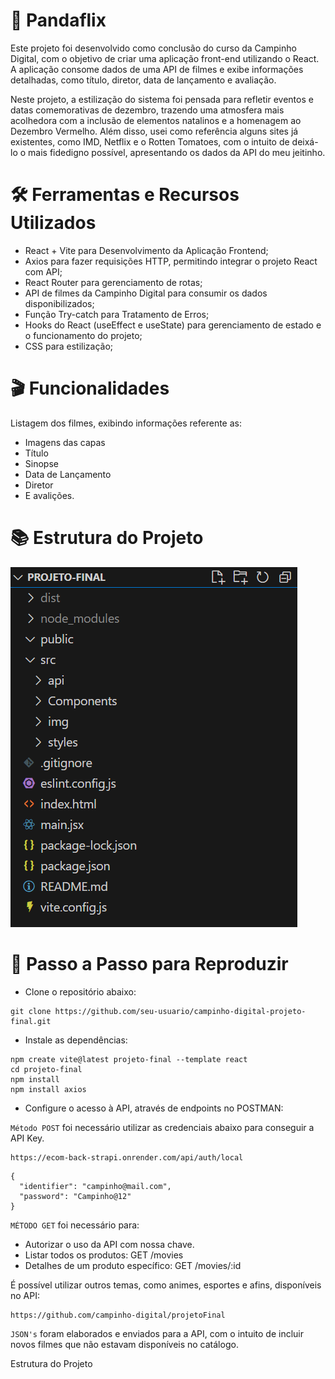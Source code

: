 # 🐼 Pandaflix

Este projeto foi desenvolvido como conclusão do curso da Campinho Digital, com o objetivo de criar uma aplicação front-end utilizando o React. A aplicação consome dados de uma API de filmes e exibe informações detalhadas, como título, diretor, data de lançamento e avaliação.

Neste projeto, a estilização do sistema foi pensada para refletir eventos e datas comemorativas de dezembro, trazendo uma atmosfera mais acolhedora com a inclusão de elementos natalinos e a homenagem ao Dezembro Vermelho. Além disso, usei como referência alguns sites já existentes, como IMD, Netflix e o Rotten Tomatoes, com o intuito de deixá-lo o mais fidedigno possível, apresentando os dados da API do meu jeitinho.

# 🛠️ Ferramentas e Recursos Utilizados
- React + Vite para Desenvolvimento da Aplicação Frontend;
- Axios para fazer requisições HTTP, permitindo integrar o projeto React com API;
- React Router para gerenciamento de rotas;
- API de filmes da Campinho Digital para consumir os dados disponibilizados;
- Função Try-catch para Tratamento de Erros;
- Hooks do React (useEffect e useState) para gerenciamento de estado e o funcionamento do projeto;
- CSS para estilização;

# 🎬 Funcionalidades
Listagem dos filmes, exibindo informações referente as:
- Imagens das capas
- Título
- Sinopse
- Data de Lançamento
- Diretor
- E avalições.

# 📚 Estrutura do Projeto
![Texto Alternativo](src\img\pastas.png)

# 📑 Passo a Passo para Reproduzir
- Clone o repositório abaixo:
```
git clone https://github.com/seu-usuario/campinho-digital-projeto-final.git
```

- Instale as dependências:
```
npm create vite@latest projeto-final --template react
cd projeto-final
npm install
npm install axios
```

- Configure o acesso à API, através de endpoints no POSTMAN:

`Método POST` foi necessário utilizar as credenciais abaixo para conseguir a API Key.

```
https://ecom-back-strapi.onrender.com/api/auth/local
```

```
{
  "identifier": "campinho@mail.com",
  "password": "Campinho@12"
}
```

`MÉTODO GET` foi necessário para:
- Autorizar o uso da API com nossa chave.
- Listar todos os produtos: GET /movies
- Detalhes de um produto específico: GET /movies/:id

É possível utilizar outros temas, como animes, esportes e afins, disponíveis no API:
```
https://github.com/campinho-digital/projetoFinal
```

`JSON's` foram elaborados e enviados para a API, com o intuito de incluir novos filmes que não estavam disponíveis no catálogo.

Estrutura do Projeto


